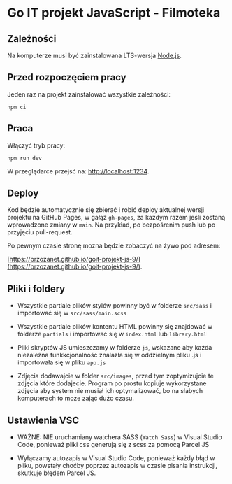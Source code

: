 # Go IT projekt JavaScript - Filmoteka

## Zależności

Na komputerze musi być zainstalowana LTS-wersja [Node.js](https://nodejs.org/en/).

## Przed rozpoczęciem pracy

Jeden raz na projekt zainstalować wszystkie zależności:

```shell
npm ci
```

## Praca

Włączyć tryb pracy:

```shell
npm run dev
```

W przeglądarce przejść na: [http://localhost:1234](http://localhost:1234).

## Deploy

Kod będzie automatycznie się zbierać i robić deploy aktualnej wersji projektu na GitHub Pages, w gałąź `gh-pages`, za kazdym razem jeśli zostaną wprowadzone zmiany w `main`. Na przykład, po bezpośrenim push lub po przyjęciu pull-request. 

Po pewnym czasie stronę mozna będzie zobaczyć na żywo pod adresem:

[https://brzozanet.github.io/goit-projekt-js-9/](https://brzozanet.github.io/goit-projekt-js-9/).

## Pliki i foldery

- Wszystkie partiale plików stylów powinny być w folderze `src/sass` i importować się w `src/sass/main.scss`

- Wszystkie partiale plików kontentu HTML powinny się znajdować w folderze `partials` i importować się w `index.html` lub `library.html`

- Pliki skryptów JS umieszczamy w folderze `js`, wskazane aby każda niezależna funkkcjonalność znalazła się w oddzielnym pliku .js i importowała się w pliku `app.js`

- Zdjęcia dodawajcie w folder `src/images`, przed tym zoptymizujcie te zdjęcia które dodajecie. Program po prostu 
  kopiuje wykorzystane zdjęcia aby system nie musiał ich optymalizować, bo na słabych komputerach 
  to moze zająć dużo czasu.

## Ustawienia VSC  

- WAŻNE: NIE uruchamiany watchera SASS (`Watch Sass`) w Visual Studio Code, ponieważ pliki css generują się z scss za pomocą Parcel JS

- Wyłączamy autozapis w Visual Studio Code, ponieważ każdy błąd w pliku, powstały choćby poprzez autozapis w czasie pisania instrukcji, skutkuje błędem Parcel JS.
